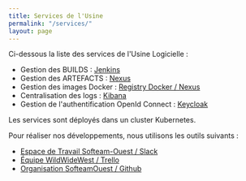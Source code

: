 ```yaml
---
title: Services de l'Usine
permalink: "/services/"
layout: page
---
```


Ci-dessous la liste des services de l'Usine Logicielle :

* Gestion des BUILDS : [Jenkins](https://jenkins.k8.wildwidewest.xyz)
* Gestion des ARTEFACTS : [Nexus](https://nexus.k8.wildwidewest.xyz)
* Gestion des images Docker : [Registry Docker / Nexus](https://registry.k8.wildwidewest.xyz)
* Centralisation des logs : [Kibana](https://kibana.k8.wildwidewest.xyz)
* Gestion de l'authentification OpenId Connect : [Keycloak](https://keycloak.k8.wildwidewest.xyz)

Les services sont déployés dans un cluster Kubernetes.

Pour réaliser nos développements, nous utilisons les outils suivants :

* [Espace de Travail Softeam-Ouest / Slack](https://softeam-ouest.slack.com)
* [Équipe WildWideWest / Trello](https://trello.com/wildwidewest)
* [Organisation SofteamOuest / Github](https://github.com/SofteamOuest)